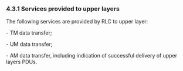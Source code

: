 ### 4.3.1 Services provided to upper layers

The following services are provided by RLC to upper layer:

\- TM data transfer;

\- UM data transfer;

\- AM data transfer, including indication of successful delivery of
upper layers PDUs.